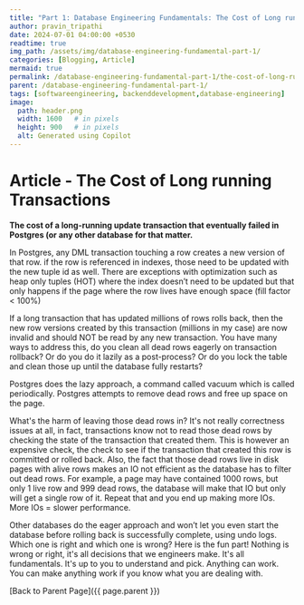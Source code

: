 ```yaml
---
title: "Part 1: Database Engineering Fundamentals: The Cost of Long running Transactions"
author: pravin_tripathi
date: 2024-07-01 04:00:00 +0530
readtime: true
img_path: /assets/img/database-engineering-fundamental-part-1/
categories: [Blogging, Article]
mermaid: true
permalink: /database-engineering-fundamental-part-1/the-cost-of-long-running-transactions/
parent: /database-engineering-fundamental-part-1/
tags: [softwareengineering, backenddevelopment,database-engineering]
image:
  path: header.png
  width: 1600   # in pixels
  height: 900   # in pixels
  alt: Generated using Copilot
---
```

# Article - The Cost of Long running Transactions

**The cost of a long-running update transaction that eventually failed in Postgres (or any other database for that matter.**

In Postgres, any DML transaction touching a row creates a new version of that row. if the row is referenced in indexes, those need to be updated with the new tuple id as well. There are exceptions with optimization such as heap only tuples (HOT) where the index doesn’t need to be updated but that only happens if the page where the row lives have enough space (fill factor < 100%)

If a long transaction that has updated millions of rows rolls back, then the new row versions created by this transaction (millions in my case) are now invalid and should NOT be read by any new transaction. You have many ways to address this, do you clean all dead rows eagerly on transaction rollback? Or do you do it lazily as a post-process? Or do you lock the table and clean those up until the database fully restarts?

Postgres does the lazy approach, a command called vacuum which is called periodically. Postgres attempts to remove dead rows and free up space on the page.

What's the harm of leaving those dead rows in? It's not really correctness issues at all, in fact, transactions know not to read those dead rows by checking the state of the transaction that created them. This is however an expensive check, the check to see if the transaction that created this row is committed or rolled back. Also, the fact that those dead rows live in disk pages with alive rows makes an IO not efficient as the database has to filter out dead rows. For example, a page may have contained 1000 rows, but only 1 live row and 999 dead rows, the database will make that IO but only will get a single row of it. Repeat that and you end up making more IOs. More IOs = slower performance.

Other databases do the eager approach and won’t let you even start the database before rolling back is successfully complete, using undo logs. Which one is right and which one is wrong? Here is the fun part! Nothing is wrong or right, it's all decisions that we engineers make. It's all fundamentals. It's up to you to understand and pick. Anything can work. You can make anything work if you know what you are dealing with.

[Back to Parent Page]({{ page.parent }})